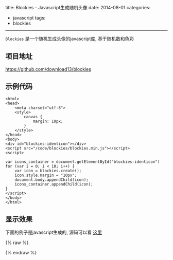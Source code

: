 title: Blockies - Javascript生成随机头像
date: 2014-08-01
categories:
- javascript
tags:
- blockies
---

`Blockies` 是一个随机生成头像的javascript库, 基于随机数和色彩


<!-- more -->


## 项目地址

https://github.com/download13/blockies


## 示例代码

```
<html>
<head>
    <meta charset="utf-8">
    <style>
        canvas {
            margin: 10px;
        }
    </style>
</head>
<body>
<div id="blockies-identicon"></div>
<script src="/code/blockies/blockies.min.js"></script>
<script>

var icons_container = document.getElementById("blockies-identicon")
for (var i = 0; i < 10; i++) {
    var icon = blockies.create();
    icon.style.margin = "10px";
    document.body.appendChild(icon);
    icons_container.appendChild(icon);
}
</script>
</body>
</html>
```

## 显示效果

下面的例子是javascript生成的, 源码可以看 [这里][1]


{% raw %}
<div id="blockies-identicon"></div>
<script src="/code/blockies/blockies.min.js"></script>
<script>

var icons_container = document.getElementById("blockies-identicon")
for (var i = 0; i < 10; i++) {
    var icon = blockies.create();
    icon.style.margin = "10px";
    icons_container.appendChild(icon);
}
</script>
{% endraw %}

  [1]: /code/blockies/index.html
